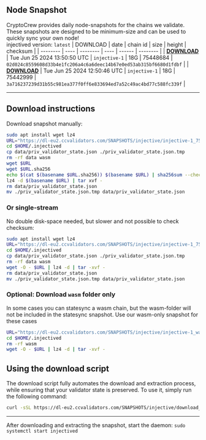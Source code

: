 ## Node Snapshot
CryptoCrew provides daily node-snapshots for the chains we validate. These snapshots are designed to be minimum-size and can be used to quickly sync your own node!  
injectived version: `latest`
| DOWNLOAD | date | chain id | size | height | checksum |
| -------- | ---- | -------- | ---- | ------ | -------- |
| **[DOWNLOAD](https://dl-eu2.ccvalidators.com/SNAPSHOTS/injective/injective-1_75448684.tar.lz4)** | Tue Jun 25 2024 13:50:50 UTC | `injective-1` | 18G | 75448684 | `02d024c8559608d33b4e1fc206a4c6a6deec14b67e0ed53ab315bf6680d1fdbf` |
| **[DOWNLOAD](https://dl-eu2.ccvalidators.com/SNAPSHOTS/injective/injective-1_75442999.tar.lz4)** | Tue Jun 25 2024 12:50:46 UTC | `injective-1` | 18G | 75442999 | `3a716237239d31b55c981ea377f0ff6e833694ed7a52c49ac4bd77c588fc339f` |

---

## Download instructions
Download snapshot manually:
```sh
sudo apt install wget lz4
URL="https://dl-eu2.ccvalidators.com/SNAPSHOTS/injective/injective-1_75448684.tar.lz4"
cd $HOME/.injectived
cp data/priv_validator_state.json ./priv_validator_state.json.tmp
rm -rf data wasm
wget $URL
wget $URL.sha256
echo $(cat $(basename $URL.sha256)) $(basename $URL) | sha256sum --check
lz4 -d $(basename $URL) | tar xvf -
rm data/priv_validator_state.json
mv ./priv_validator_state.json.tmp data/priv_validator_state.json
```

### Or single-stream
No double disk-space needed, but slower and not possible to check checksum:
```sh
sudo apt install wget lz4
URL="https://dl-eu2.ccvalidators.com/SNAPSHOTS/injective/injective-1_75448684.tar.lz4"
cd $HOME/.injectived
cp data/priv_validator_state.json ./priv_validator_state.json.tmp
rm -rf data wasm
wget -O - $URL | lz4 -d | tar -xvf -
rm data/priv_validator_state.json
mv ./priv_validator_state.json.tmp data/priv_validator_state.json
```

### Optional: Download `wasm` folder only
In some cases you can statesync a wasm chain, but the wasm-folder will not be included in the statesync snapshot. Use our wasm-only snapshot for these cases
```sh
URL="https://dl-eu2.ccvalidators.com/SNAPSHOTS/injective/injective-1_wasm.tar.lz4"
cd $HOME/.injectived
rm -rf wasm
wget -O - $URL | lz4 -d | tar -xvf -
```



## Using the download script

The download script fully automates the download and extraction process, while ensuring that your validator state is preserved. To use it, simply run the following command:
```sh
curl -sSL https://dl-eu2.ccvalidators.com/SNAPSHOTS/injective/download_snapshot.sh | bash
```
---

After downloading and extracting the snapshot, start the daemon: `sudo systemctl start injectived`

